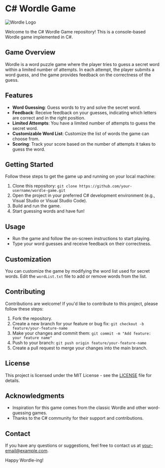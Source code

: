 # C# Wordle Game

![Wordle Logo](wordle_logo.png)

Welcome to the C# Wordle Game repository! This is a console-based Wordle game implemented in C#.

## Game Overview

Wordle is a word puzzle game where the player tries to guess a secret word within a limited number of attempts. In each attempt, the player submits a word guess, and the game provides feedback on the correctness of the guess.

## Features

- **Word Guessing**: Guess words to try and solve the secret word.
- **Feedback**: Receive feedback on your guesses, indicating which letters are correct and in the right position.
- **Limited Attempts**: You have a limited number of attempts to guess the secret word.
- **Customizable Word List**: Customize the list of words the game can choose from.
- **Scoring**: Track your score based on the number of attempts it takes to guess the word.

## Getting Started

Follow these steps to get the game up and running on your local machine:

1. Clone this repository: `git clone https://github.com/your-username/wordle-game.git`
2. Open the project in your preferred C# development environment (e.g., Visual Studio or Visual Studio Code).
3. Build and run the game.
4. Start guessing words and have fun!

## Usage

- Run the game and follow the on-screen instructions to start playing.
- Type your word guesses and receive feedback on their correctness.

## Customization

You can customize the game by modifying the word list used for secret words. Edit the `wordList.txt` file to add or remove words from the list.

## Contributing

Contributions are welcome! If you'd like to contribute to this project, please follow these steps:

1. Fork the repository.
2. Create a new branch for your feature or bug fix: `git checkout -b feature/your-feature-name`
3. Make your changes and commit them: `git commit -m "Add feature: your feature name"`
4. Push to your branch: `git push origin feature/your-feature-name`
5. Create a pull request to merge your changes into the main branch.

## License

This project is licensed under the MIT License - see the [LICENSE](LICENSE) file for details.

## Acknowledgments

- Inspiration for this game comes from the classic Wordle and other word-guessing games.
- Thanks to the C# community for their support and contributions.

## Contact

If you have any questions or suggestions, feel free to contact us at [your-email@example.com](mailto:your-email@example.com).

Happy Wordle-ing!
